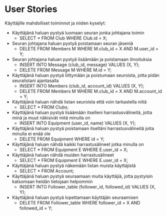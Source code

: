 # User Stories

Käyttäjille mahdolliset toiminnot ja niiden kyselyt:
- Käyttäjänä haluan pystyä luomaan seuran jonka johtajana toimin
  - SELECT * FROM Club WHERE Club.id = X;
- Seuran johtajana haluan pystyä poistamaan seuran jäseniä
  - DELETE FROM Members M WHERE M.club_id = X AND M.user_id = Y;
- Seuran johtajana haluan pystyä lisäämään ja poistamaan ilmoituksia
  - INSERT INTO Message (club_id, message) VALUES (X, Y);
  - DELETE FROM Message M WHERE M.id = Y;
- Käyttäjänä haluan pystyä liittymään ja poistumaan seuroista, jotta pidän seuralistani ajantasalla
  - INSERT INTO Members (club_id, account_id) VALUES (X, Y);
  - DELETE FROM Members M WHERE M.club_id = X AND M.account_id = Y;
- Käyttäjänä haluan nähdä listan seuroista että voin tarkastella niitä
  - SELECT * FROM Clubs;
- Käyttäjänä haluan pystyä lisäämään itselleni harrastusvälineitä, jotta minä ja muut näkisivät mitä minulla on
  - INSERT INTO Equipment (user_id, name) VALUES (X, Y);
- Käyttäjänä haluan pystyä poistamaan itseltäni harrastusvälineitä joita minulla ei enää ole
  - DELETE FROM Equipment WHERE id = Y;
- Käyttäjänä haluan nähdä kaikki harrastusälineet jotka minulla on
  - SELECT * FROM Equipment E WHERE E.user_id = X;
- Käyttäjänä haluan nähdä muiden harrastusälineet
  - SELECT * FROM Equipment E WHERE E.user_id = X;
- Käyttäjänä haluan pystyä näkemään listan muista käyttäjistä
  - SELECT * FROM Account;
- Käyttäjänä haluan pystyä seuraamaan muita käyttäjiä, jotta pystyisin katsomaan heidän tietojaan helpommin
  - INSERT INTO Follower_table (follower_id, followed_id) VALUES (X, Y);
- Käyttäjänä haluan pystyä lopettamaan käyttäjän seuraamisen
  - DELETE FROM Follower_table WHERE follower_id = X AND followed_id = Y;
